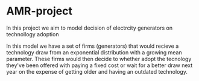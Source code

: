 # AMR-project
In this project we aim to model decision of electrcity generators on technollogy adoption 


In this model we have a set of firms (generators) that would recieve a technology draw from an exponential distribution with a growing mean parameter. These firms would then decide to whether adopt the tecnology they've been offered with paying a fixed cost or wait for a better draw next year on the expense of getting older and having an outdated technology.
